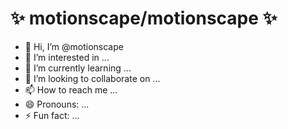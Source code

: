 # ✨ motionscape/motionscape ✨ 

- 👋 Hi, I’m @motionscape
- 👀 I’m interested in ...
- 🌱 I’m currently learning ...
- 💞️ I’m looking to collaborate on ...
- 📫 How to reach me ...
- 😄 Pronouns: ...
- ⚡ Fun fact: ...

